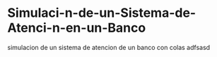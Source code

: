 # Simulaci-n-de-un-Sistema-de-Atenci-n-en-un-Banco
simulacion de un sistema de atencion de un banco con colas
adfsasd
